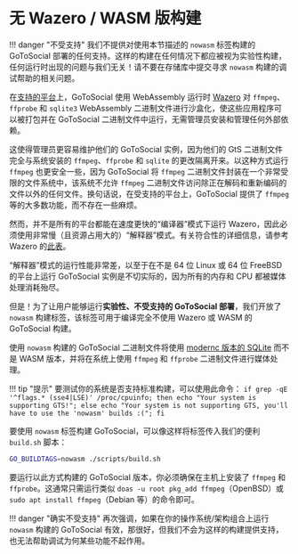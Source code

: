 # 无 Wazero / WASM 版构建

!!! danger "不受支持"
    我们不提供对使用本节描述的 `nowasm` 标签构建的 GoToSocial 部署的任何支持。这样的构建在任何情况下都应被视为实验性构建，任何运行时出现的问题与我们无关！请不要在存储库中提交寻求 `nowasm` 构建的调试帮助的相关问题。

在[支持的平台](../../getting_started/releases.md#支持的平台)上，GoToSocial 使用 WebAssembly 运行时 [Wazero](https://wazero.io/) 对 `ffmpeg`、`ffprobe` 和 `sqlite3` WebAssembly 二进制文件进行沙盒化，使这些应用程序可以被打包并在 GoToSocial 二进制文件中运行，无需管理员安装和管理任何外部依赖。

这使得管理员更容易维护他们的 GoToSocial 实例，因为他们的 GtS 二进制文件完全与系统安装的 `ffmpeg`、`ffprobe` 和 `sqlite` 的更改隔离开来。以这种方式运行 `ffmpeg` 也更安全一些，因为 GoToSocial 将 `ffmpeg` 二进制文件封装在一个非常受限的文件系统中，该系统不允许 `ffmpeg` 二进制文件访问除正在解码和重新编码的文件以外的任何文件。换句话说，在受支持的平台上，GoToSocial 提供了 `ffmpeg` 等的大多数功能，而不存在一些麻烦。

然而，并不是所有的平台都能在速度更快的“编译器”模式下运行 Wazero，因此必须使用非常慢（且资源占用大的）“解释器”模式。有关符合性的详细信息，请参考 Wazero 的[此表](https://github.com/tetratelabs/wazero?tab=readme-ov-file#conformance)。

“解释器”模式的运行性能非常差，以至于在不是 64 位 Linux 或 64 位 FreeBSD 的平台上运行 GoToSocial 实例是不切实际的，因为所有的内存和 CPU 都被媒体处理消耗殆尽。

但是！为了让用户能够运行**实验性、不受支持的 GoToSocial 部署**，我们开放了 `nowasm` 构建标签，该标签可用于编译完全不使用 Wazero 或 WASM 的 GoToSocial 构建。

使用 `nowasm` 构建的 GoToSocial 二进制文件将使用 [modernc 版本的 SQLite](https://pkg.go.dev/modernc.org/sqlite) 而不是 WASM 版本，并将在系统上使用 `ffmpeg` 和 `ffprobe` 二进制文件进行媒体处理。

!!! tip "提示"
    要测试你的系统是否支持标准构建，可以使用此命令：
    `if grep -qE '^flags.* (sse4|LSE)' /proc/cpuinfo; then echo "Your system is supporting GTS!"; else echo "Your system is not supporting GTS, you'll have to use the 'nowasm' builds :("; fi`

要使用 `nowasm` 标签构建 GoToSocial，可以像这样将标签传入我们的便利 `build.sh` 脚本：

```bash
GO_BUILDTAGS=nowasm ./scripts/build.sh
```

要运行以此方式构建的 GoToSocial 版本，你必须确保在主机上安装了 `ffmpeg` 和 `ffprobe`。这通常只需运行类似 `doas -u root pkg_add ffmpeg`（OpenBSD）或 `sudo apt install ffmpeg`（Debian 等）的命令即可。

!!! danger "确实不受支持"
    再次强调，如果在你的操作系统/架构组合上运行 `nowasm` 构建的 GoToSocial 有效，那很好，但我们不会为这样的构建提供支持，也无法帮助调试为何某些功能不起作用。
